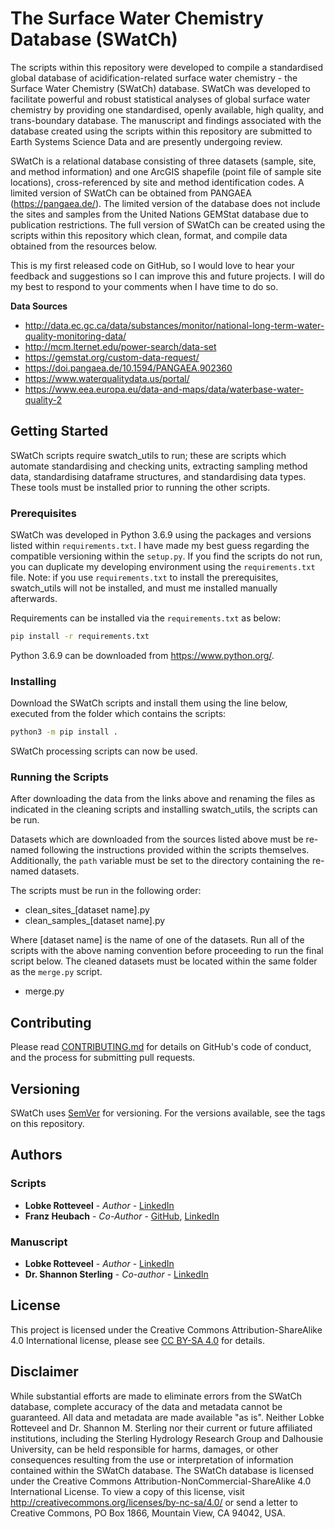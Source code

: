 # The Surface Water Chemistry Database (SWatCh)

The scripts within this repository were developed to compile a standardised global database of acidification-related surface water chemistry - the Surface Water Chemistry (SWatCh) database. SWatCh was developed to facilitate powerful and robust statistical analyses of global surface water chemistry by providing one standardised, openly available, high quality, and trans-boundary database. The manuscript and findings associated with the database created using the scripts within this repository are submitted to Earth Systems Science Data and are presently undergoing review.

SWatCh is a relational database consisting of three datasets (sample, site, and method information) and one ArcGIS shapefile (point file of sample site locations), cross-referenced by site and method identification codes. A limited version of SWatCh can be obtained from PANGAEA (https://pangaea.de/). The limited version of the database does not include the sites and samples from the United Nations GEMStat database due to publication restrictions. The full version of SWatCh can be created using the scripts within this repository which clean, format, and compile data obtained from the resources below.

This is my first released code on GitHub, so I would love to hear your feedback and suggestions so I can improve this and future projects. I will do my best to respond to your comments when I have time to do so.

**Data Sources**

- http://data.ec.gc.ca/data/substances/monitor/national-long-term-water-quality-monitoring-data/
- http://mcm.lternet.edu/power-search/data-set
- https://gemstat.org/custom-data-request/
- https://doi.pangaea.de/10.1594/PANGAEA.902360
- https://www.waterqualitydata.us/portal/
- https://www.eea.europa.eu/data-and-maps/data/waterbase-water-quality-2

## Getting Started

SWatCh scripts require swatch_utils to run; these are scripts which automate standardising and checking units, extracting sampling method data, standardising dataframe structures, and standardising data types. These tools must be installed prior to running the other scripts.

### Prerequisites

SWatCh was developed in Python 3.6.9 using the packages and versions listed within `requirements.txt`. I have made my best guess regarding the compatible versioning within the `setup.py`. If you find the scripts do not run, you can duplicate my developing environment using the `requirements.txt` file. Note: if you use `requirements.txt` to install the prerequisites, swatch_utils will not be installed, and must me installed manually afterwards.

Requirements can be installed via the `requirements.txt` as below:

```bash
pip install -r requirements.txt
```

Python 3.6.9 can be downloaded from https://www.python.org/.

### Installing

Download the SWatCh scripts and install them using the line below, executed from the folder which contains the scripts:

```bash
python3 -m pip install .
```

SWatCh processing scripts can now be used.

### Running the Scripts

After downloading the data from the links above and renaming the files as indicated in the cleaning scripts and installing swatch_utils, the scripts can be run.

Datasets which are downloaded from the sources listed above must be re-named following the instructions provided within the scripts themselves. Additionally, the `path` variable must be set to the directory containing the re-named datasets.

The scripts must be run in the following order:

* clean_sites_[dataset name].py
* clean_samples_[dataset name].py

Where [dataset name] is the name of one of the datasets. Run all of the scripts with the above naming convention before proceeding to run the final script below. The cleaned datasets must be located within the same folder as the `merge.py` script.

*  merge.py

## Contributing

Please read [CONTRIBUTING.md](https://gist.github.com/PurpleBooth/b24679402957c63ec426) for details on GitHub's code of conduct, and the process for submitting pull requests.

## Versioning

SWatCh uses [SemVer](http://semver.org/) for versioning. For the versions available, see the tags on this repository.

## Authors

### Scripts

* **Lobke Rotteveel** - *Author* - [LinkedIn]([linkedin.com/in/lobke-rotteveel](https://www.linkedin.com/in/lobke-rotteveel))
* **Franz Heubach** - *Co-Author* - [GitHub](https://github.com/FranzHeubach), [LinkedIn]([linkedin.com/in/franz-heubach](https://www.linkedin.com/in/franz-heubach))

### Manuscript

* **Lobke Rotteveel** - *Author* - [LinkedIn]([linkedin.com/in/lobke-rotteveel](https://www.linkedin.com/in/lobke-rotteveel))
* **Dr. Shannon Sterling** - *Co-author* - [LinkedIn]([linkedin.com/in/shannon-sterling-23436616](https://www.linkedin.com/in/shannon-sterling-23436616))

## License

This project is licensed under the Creative Commons Attribution-ShareAlike 4.0 International license, please see [CC BY-SA 4.0](https://creativecommons.org/licenses/by-sa/4.0/) for details.

## Disclaimer

While substantial efforts are made to eliminate errors from the SWatCh database, complete accuracy of the data and
metadata cannot be guaranteed. All data and metadata are made available "as is". Neither Lobke Rotteveel and Dr. Shannon M. Sterling nor their current or future affiliated institutions, including the Sterling Hydrology Research Group and Dalhousie University, can be held responsible for harms, damages, or other consequences resulting from the use or interpretation of information contained within the SWatCh database.
The SWatCh database is licensed under the Creative Commons Attribution-NonCommercial-ShareAlike 4.0 International
License. To view a copy of this license, visit http://creativecommons.org/licenses/by-nc-sa/4.0/ or send a letter to Creative Commons, PO Box 1866, Mountain View, CA 94042, USA.
